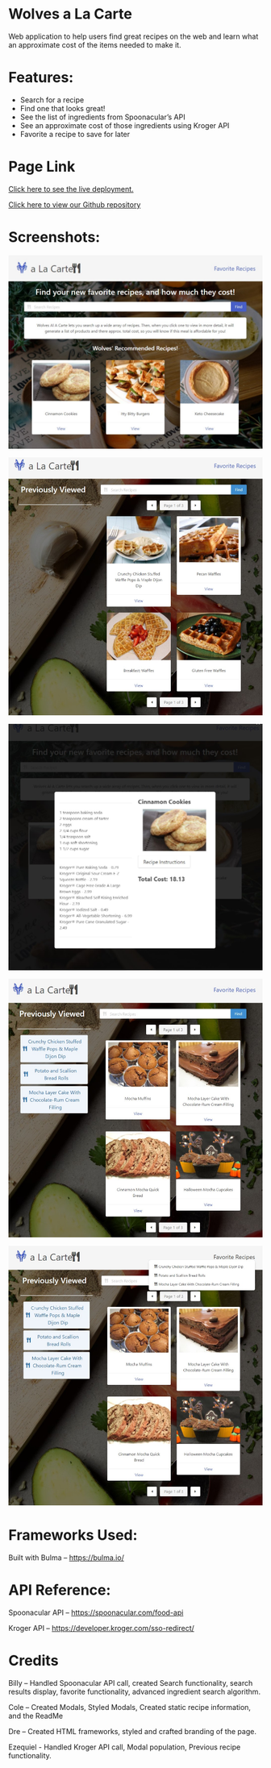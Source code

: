 # Wolves a La Carte
Web application to help users find great recipes on the web and learn what an approximate cost of the items needed to make it.

# Features:
-	Search for a recipe
-	Find one that looks great!
-	See the list of ingredients from Spoonacular’s API
-	See an approximate cost of those ingredients using Kroger API
-	Favorite a recipe to save for later

# Page Link
[Click here to see the live deployment.](https://wruback.github.io/Wolves-a-la-carte/)

[Click here to view our Github repository](https://github.com/WRuback/Wolves-a-la-carte)

# Screenshots:
![Landing Page](./assets/img/landingPage.jpg)

![Search Results](./assets/img/searchResults.jpg)

![Modal](./assets/img/modal.jpg)

![Saved results](./assets/img/savedResults.jpg)

![Favorites Drop Down](./assets/img/favoritesDropDown.jpg)

# Frameworks Used:
Built with Bulma – https://bulma.io/

# API Reference:
Spoonacular API – https://spoonacular.com/food-api


Kroger API –  https://developer.kroger.com/sso-redirect/

# Credits
Billy – Handled Spoonacular API call, created Search functionality, search results display, favorite functionality, advanced ingredient search algorithm. 

Cole – Created Modals, Styled Modals, Created static recipe information, and the ReadMe

Dre – Created HTML frameworks, styled and crafted branding of the page. 

Ezequiel - Handled Kroger API call, Modal population, Previous recipe functionality. 





